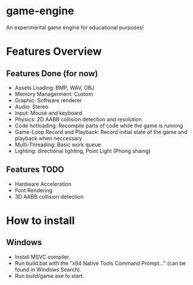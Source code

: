 # game-engine
An experimental game engine for educational purposes!

# Features Overview
## Features Done (for now)
- Assets Loading: BMP, WAV, OBJ
- Memory Managerment: Custom
- Graphic: Software renderer
- Audio: Stereo
- Input: Mouse and keyboard
- Physics: 2D AABB collision detection and resolution
- Code hotloading: Recompile parts of code while the game is running
- Game-Loop Record and Playback: Record initial state of the game and playback when neccessary
- Multi-Threading: Basic work queue
- Lighting: directional lighting, Point Light (Phong shaing)

## Features TODO
- Hardware Acceleration
- Font Rendering
- 3D AABB collision detection

# How to install
## Windows
- Install MSVC compiler.
- Run build.bat with the "x64 Native Tools Command Prompt..." (can be found in Windows Search).
- Run build/game.exe to start.